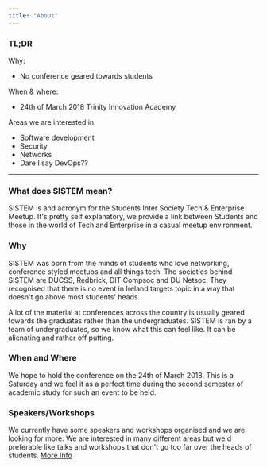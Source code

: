 ```yaml
---
title: "About"
---
```


### TL;DR

Why:

* No conference geared towards students

When & where:

* 24th of March 2018 Trinity Innovation Academy

Areas we are interested in:

* Software development
* Security
* Networks
* Dare I say DevOps??

---

### What does SISTEM mean?

SISTEM is and acronym for the Students Inter Society Tech & Enterprise Meetup.
It's pretty self explanatory, we provide a link between Students and those in
the world of Tech and Enterprise in a casual meetup environment.

### Why

SISTEM was born from the minds of students who love networking, conference
styled meetups and all things tech. The societies behind SISTEM are DUCSS,
Redbrick, DIT Compsoc and DU Netsoc. They recognised that there is no event in
Ireland targets topic in a way that doesn't go above most students' heads.

A lot of the material at conferences across the country is usually geared
towards the graduates rather than the undergraduates. SISTEM is ran by a team of
undergraduates, so we know what this can feel like. It can be alienating and
rather off putting.

### When and Where

We hope to hold the conference on the 24th of March 2018. This is a Saturday and
we feel it as a perfect time during the second semester of academic study for
such an event to be held.

### Speakers/Workshops

We currently have some speakers and workshops organised and we are looking for
more. We are interested in many different areas but we'd preferable like talks
and workshops that don't go too far over the heads of students.
[More Info](../cft)
